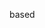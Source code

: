 <!--
 * @Author: NMTuan
 * @Email: NMTuan@qq.com
 * @Date: 2023-01-04 19:13:03
 * @LastEditTime: 2023-01-04 19:13:06
 * @LastEditors: NMTuan
 * @Description:
 * @FilePath: \muyi.dev\docs\based\index.md
-->

based
